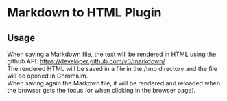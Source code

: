 # Markdown to HTML Plugin

## Usage

When saving a Markdown file, the text will be rendered in HTML using the github API: https://developer.github.com/v3/markdown/  
The rendered HTML will be saved in a file in the /tmp directory and the file will be opened in Chromium.  
When saving again the Markown file, it will be rendered and reloaded when the browser gets the focus (or when clicking in the browser page).
